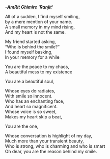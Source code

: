 -***AmRit Ghimire 'Ranjit'***

All of a sudden, I find myself smiling, <br>
by a mere mention of your name.<br>
A small memory in my mind rising,<br>
And my heart is not the same.<br>

My friend started asking,<br>
“Who is behind the smile?”<br>
I found myself basking,<br>
In your memory for a while<br>

You are the peace to my chaos,<br>
A beautiful mess to my existence<br>

You are a beautiful soul,<br>

Whose eyes do radiates,<br>
With smile so innocent.<br>
Who has an enchanting face,<br>
And heart so magnificent.<br>
Whose voice is so sweet,<br>
Makes my heart skip a beat,<br>


You are the one,

Whose conversation is highlight of my day,<br>
Much more than your transient beauty,<br>
Who is strong, who is charming and who is smart<br>
Oh dear, you are the reason behind my smile.<br>